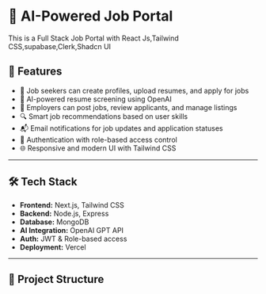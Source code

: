 # 🧠 AI-Powered Job Portal

This is a Full Stack Job Portal with React Js,Tailwind CSS,supabase,Clerk,Shadcn UI 



## 🚀 Features

- 📝 Job seekers can create profiles, upload resumes, and apply for jobs
- 📄 AI-powered resume screening using OpenAI
- 💼 Employers can post jobs, review applicants, and manage listings
- 🔍 Smart job recommendations based on user skills
- 📬 Email notifications for job updates and application statuses
- 🔐 Authentication with role-based access control
- 🌐 Responsive and modern UI with Tailwind CSS

---

## 🛠️ Tech Stack

- **Frontend:** Next.js, Tailwind CSS
- **Backend:** Node.js, Express
- **Database:** MongoDB
- **AI Integration:** OpenAI GPT API
- **Auth:** JWT & Role-based access
- **Deployment:** Vercel

---

## 📂 Project Structure





